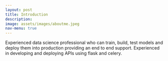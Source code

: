 ```yaml
---
layout: post
title: Introduction
description: 
image: assets/images/aboutme.jpeg
nav-menu: true
---
```

Experienced data science professional who can train, build, test models and deploy them into production providing an end to end support. Experienced in developing and deploying APIs using flask and celery.
